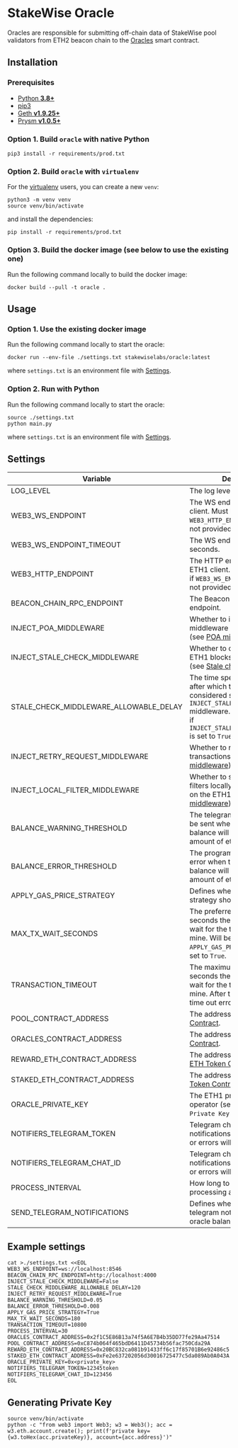 # StakeWise Oracle

Oracles are responsible for submitting off-chain data of StakeWise pool validators from ETH2 beacon chain
to the [Oracles](https://github.com/stakewise/contracts/blob/master/contracts/Oracles.sol) smart contract.

## Installation

### Prerequisites

- [Python **3.8+**](https://www.python.org/about/gettingstarted/)
- [pip3](https://pip.pypa.io/en/stable/installing/)
- [Geth **v1.9.25+**](https://github.com/ethereum/go-ethereum)
- [Prysm **v1.0.5+**](https://github.com/prysmaticlabs/prysm)

### Option 1. Build `oracle` with native Python

```shell script
pip3 install -r requirements/prod.txt
```

### Option 2. Build `oracle` with `virtualenv`

For the [virtualenv](https://virtualenv.pypa.io/en/latest/) users, you can create a new `venv`:

```shell script
python3 -m venv venv
source venv/bin/activate
```

and install the dependencies:

```shell script
pip install -r requirements/prod.txt
```

### Option 3. Build the docker image (see below to use the existing one)

Run the following command locally to build the docker image:

```shell script
docker build --pull -t oracle .
```

## Usage

### Option 1. Use the existing docker image

Run the following command locally to start the oracle:

```shell script
docker run --env-file ./settings.txt stakewiselabs/oracle:latest
```

where `settings.txt` is an environment file with [Settings](#settings).

### Option 2. Run with Python

Run the following command locally to start the oracle:

```shell script
source ./settings.txt
python main.py
```

where `settings.txt` is an environment file with [Settings](#settings).

## Settings

| Variable                               | Description                                                                                                                                                                                             | Required | Default |
|----------------------------------------|---------------------------------------------------------------------------------------------------------------------------------------------------------------------------------------------------------|----------|---------|
| LOG_LEVEL                              | The log level of the program.                                                                                                                                                                           | No       | DEBUG   |
| WEB3_WS_ENDPOINT                       | The WS endpoint to the ETH1 client. Must be specified if `WEB3_HTTP_ENDPOINT` endpoint is not provided.                                                                                                 | No       | -       |
| WEB3_WS_ENDPOINT_TIMEOUT               | The WS endpoint timeout in seconds.                                                                                                                                                                     | No       | 60      |
| WEB3_HTTP_ENDPOINT                     | The HTTP endpoint to the ETH1 client. Must be specified if `WEB3_WS_ENDPOINT` endpoint is not provided.                                                                                                 | No       | -       |
| BEACON_CHAIN_RPC_ENDPOINT              | The Beacon Chain RPC HTTP endpoint.                                                                                                                                                                     | Yes      | -       |
| INJECT_POA_MIDDLEWARE                  | Whether to inject POA middleware into Web3 client (see [POA middleware](https://web3py.readthedocs.io/en/stable/middleware.html#geth-style-proof-of-authority)).                                        | No       | False   |
| INJECT_STALE_CHECK_MIDDLEWARE          | Whether to check for stale ETH1 blocks in Web3 client (see [Stale check middleware](https://web3py.readthedocs.io/en/stable/middleware.html#stalecheck)).                                               | No       | False   |
| STALE_CHECK_MIDDLEWARE_ALLOWABLE_DELAY | The time specified in seconds after which the block is considered stale in `INJECT_STALE_CHECK_MIDDLEWARE` middleware. Must be specified if `INJECT_STALE_CHECK_MIDDLEWARE` is set to `True`.           | No       | -       |
| INJECT_RETRY_REQUEST_MIDDLEWARE        | Whether to retry failed transactions (see [Retry middleware](https://web3py.readthedocs.io/en/stable/middleware.html#httprequestretry)).                                                                | No       | False   |
| INJECT_LOCAL_FILTER_MIDDLEWARE         | Whether to store log event filters locally instead of storing on the ETH1 node (see [Local middleware](https://web3py.readthedocs.io/en/stable/middleware.html#locally-managed-log-and-block-filters)). | No       | False   |
| BALANCE_WARNING_THRESHOLD              | The telegram notification will be sent when the oracle's balance will drop below such amount of ether.                                                                                                  | Yes      | -       |
| BALANCE_ERROR_THRESHOLD                | The program will exit with an error when the oracle's balance will drop below such amount of ether.                                                                                                     | Yes      | -       |
| APPLY_GAS_PRICE_STRATEGY               | Defines whether the gas strategy should be applied.                                                                                                                                                     | No       | False   |
| MAX_TX_WAIT_SECONDS                    | The preferred number of seconds the oracle is willing to wait for the transaction to mine. Will be applied only if `APPLY_GAS_PRICE_STRATEGY` is set to `True`.                                         | No       | 120     |
| TRANSACTION_TIMEOUT                    | The maximum number of seconds the oracle is willing to wait for the transaction to mine. After that it will throw time out error.                                                                       | Yes      | -       |
| POOL_CONTRACT_ADDRESS                  | The address of the [Pool Contract](https://github.com/stakewise/contracts/blob/master/contracts/collectors/Pool.sol).                                                                                   | Yes      | -       |
| ORACLES_CONTRACT_ADDRESS               | The address of the [Oracle Contract](https://github.com/stakewise/contracts/blob/master/contracts/Oracles.sol).                                                                                         | Yes      | -       |
| REWARD_ETH_CONTRACT_ADDRESS            | The address of the [Reward ETH Token Contract](https://github.com/stakewise/contracts/blob/master/contracts/tokens/RewardEthToken.sol).                                                                 | Yes      | -       |
| STAKED_ETH_CONTRACT_ADDRESS            | The address of the  [Staked ETH Token Contract](https://github.com/stakewise/contracts/blob/master/contracts/tokens/StakedEthToken.sol).                                                                | Yes      | -       |
| ORACLE_PRIVATE_KEY                     | The ETH1 private key of the operator (see `Generating Private Key` below).                                                                                                                              | Yes      | -       |
| NOTIFIERS_TELEGRAM_TOKEN               | Telegram chat token where notifications about low balance or errors will be sent.                                                                                                                       | No       | -       |
| NOTIFIERS_TELEGRAM_CHAT_ID             | Telegram chat ID where notifications about low balance or errors will be sent.                                                                                                                          | No       | -       |
| PROCESS_INTERVAL                       | How long to wait before processing again.                                                                                                                                                               | Yes      | -       |
| SEND_TELEGRAM_NOTIFICATIONS            | Defines whether to send telegram notifications about oracle balance and errors.                                                                                                                         | No       | True    |

## Example settings

```shell script
cat >./settings.txt <<EOL
WEB3_WS_ENDPOINT=ws://localhost:8546
BEACON_CHAIN_RPC_ENDPOINT=http://localhost:4000
INJECT_STALE_CHECK_MIDDLEWARE=False
STALE_CHECK_MIDDLEWARE_ALLOWABLE_DELAY=120
INJECT_RETRY_REQUEST_MIDDLEWARE=True
BALANCE_WARNING_THRESHOLD=0.05
BALANCE_ERROR_THRESHOLD=0.008
APPLY_GAS_PRICE_STRATEGY=True
MAX_TX_WAIT_SECONDS=180
TRANSACTION_TIMEOUT=10800
PROCESS_INTERVAL=30
ORACLES_CONTRACT_ADDRESS=0x2f1C5E86B13a74f5A6E7B4b35DD77fe29Aa47514
POOL_CONTRACT_ADDRESS=0xC874b064f465bdD6411D45734b56fac750Cda29A
REWARD_ETH_CONTRACT_ADDRESS=0x20BC832ca081b91433ff6c17f85701B6e92486c5
STAKED_ETH_CONTRACT_ADDRESS=0xFe2e637202056d30016725477c5da089Ab0A043A
ORACLE_PRIVATE_KEY=0x<private_key>
NOTIFIERS_TELEGRAM_TOKEN=12345token
NOTIFIERS_TELEGRAM_CHAT_ID=123456
EOL
```

## Generating Private Key

```shell script
source venv/bin/activate
python -c "from web3 import Web3; w3 = Web3(); acc = w3.eth.account.create(); print(f'private key={w3.toHex(acc.privateKey)}, account={acc.address}')"
```
